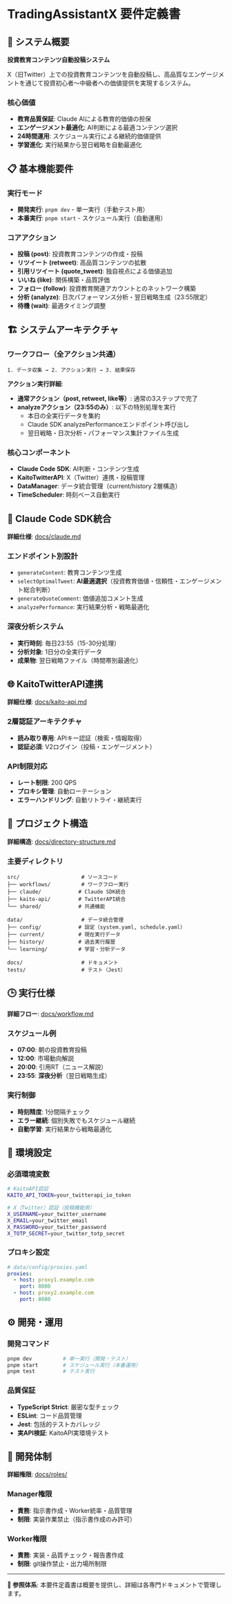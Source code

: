 # TradingAssistantX 要件定義書

## 🎯 システム概要

**投資教育コンテンツ自動投稿システム**

X（旧Twitter）上での投資教育コンテンツを自動投稿し、高品質なエンゲージメントを通じて投資初心者〜中級者への価値提供を実現するシステム。

### 核心価値
- **教育品質保証**: Claude AIによる教育的価値の担保
- **エンゲージメント最適化**: AI判断による最適コンテンツ選択
- **24時間運用**: スケジュール実行による継続的価値提供
- **学習進化**: 実行結果から翌日戦略を自動最適化

## 📋 基本機能要件

### 実行モード
- **開発実行**: `pnpm dev` - 単一実行（手動テスト用）
- **本番実行**: `pnpm start` - スケジュール実行（自動運用）

### コアアクション
- **投稿 (post)**: 投資教育コンテンツの作成・投稿
- **リツイート (retweet)**: 高品質コンテンツの拡散
- **引用リツイート (quote_tweet)**: 独自視点による価値追加
- **いいね (like)**: 関係構築・品質評価
- **フォロー (follow)**: 投資教育関連アカウントとのネットワーク構築
- **分析 (analyze)**: 日次パフォーマンス分析・翌日戦略生成（23:55限定）
- **待機 (wait)**: 最適タイミング調整

## 🏗️ システムアーキテクチャ

### ワークフロー（全アクション共通）
```
1. データ収集 → 2. アクション実行 → 3. 結果保存
```

**アクション実行詳細**:
- **通常アクション（post, retweet, like等）**: 通常の3ステップで完了
- **analyzeアクション（23:55のみ）**: 以下の特別処理を実行
  - 本日の全実行データを集約
  - Claude SDK analyzePerformanceエンドポイント呼び出し
  - 翌日戦略・日次分析・パフォーマンス集計ファイル生成

### 核心コンポーネント
- **Claude Code SDK**: AI判断・コンテンツ生成
- **KaitoTwitterAPI**: X（Twitter）連携・投稿管理
- **DataManager**: データ統合管理（current/history 2層構造）
- **TimeScheduler**: 時刻ベース自動実行

## 🤖 Claude Code SDK統合

**詳細仕様**: [docs/claude.md](docs/claude.md)

### エンドポイント別設計
- `generateContent`: 教育コンテンツ生成
- `selectOptimalTweet`: **AI最適選択**（投資教育価値・信頼性・エンゲージメント総合判断）
- `generateQuoteComment`: 価値追加コメント生成
- `analyzePerformance`: 実行結果分析・戦略最適化

### 深夜分析システム
- **実行時刻**: 毎日23:55（15-30分処理）
- **分析対象**: 1日分の全実行データ
- **成果物**: 翌日戦略ファイル（時間帯別最適化）

## 🌐 KaitoTwitterAPI連携

**詳細仕様**: [docs/kaito-api.md](docs/kaito-api.md)

### 2層認証アーキテクチャ
- **読み取り専用**: APIキー認証（検索・情報取得）
- **認証必須**: V2ログイン（投稿・エンゲージメント）

### API制限対応
- **レート制限**: 200 QPS
- **プロキシ管理**: 自動ローテーション
- **エラーハンドリング**: 自動リトライ・継続実行

## 📂 プロジェクト構造

**詳細構造**: [docs/directory-structure.md](docs/directory-structure.md)

### 主要ディレクトリ
```
src/                    # ソースコード
├── workflows/          # ワークフロー実行
├── claude/            # Claude SDK統合
├── kaito-api/         # TwitterAPI統合
└── shared/            # 共通機能

data/                   # データ統合管理
├── config/            # 設定（system.yaml, schedule.yaml）
├── current/           # 現在実行データ
├── history/           # 過去実行履歴
└── learning/          # 学習・分析データ

docs/                   # ドキュメント
tests/                  # テスト（Jest）
```

## 🕒 実行仕様

**詳細フロー**: [docs/workflow.md](docs/workflow.md)

### スケジュール例
- **07:00**: 朝の投資教育投稿
- **12:00**: 市場動向解説
- **20:00**: 引用RT（ニュース解説）
- **23:55**: **深夜分析**（翌日戦略生成）

### 実行制御
- **時刻精度**: 1分間隔チェック
- **エラー継続**: 個別失敗でもスケジュール継続
- **自動学習**: 実行結果から戦略最適化

## 🔧 環境設定

### 必須環境変数
```bash
# KaitoAPI認証
KAITO_API_TOKEN=your_twitterapi_io_token

# X（Twitter）認証（投稿機能用）
X_USERNAME=your_twitter_username
X_EMAIL=your_twitter_email
X_PASSWORD=your_twitter_password
X_TOTP_SECRET=your_twitter_totp_secret
```

### プロキシ設定
```yaml
# data/config/proxies.yaml
proxies:
  - host: proxy1.example.com
    port: 8080
  - host: proxy2.example.com
    port: 8080
```

## ⚙️ 開発・運用

### 開発コマンド
```bash
pnpm dev          # 単一実行（開発・テスト）
pnpm start        # スケジュール実行（本番運用）
pnpm test         # テスト実行
```

### 品質保証
- **TypeScript Strict**: 厳密な型チェック
- **ESLint**: コード品質管理
- **Jest**: 包括的テストカバレッジ
- **実API検証**: KaitoAPI実環境テスト

## 👥 開発体制

**詳細権限**: [docs/roles/](docs/roles/)

### Manager権限
- **責務**: 指示書作成・Worker統率・品質管理
- **制限**: 実装作業禁止（指示書作成のみ許可）

### Worker権限  
- **責務**: 実装・品質チェック・報告書作成
- **制限**: git操作禁止・出力場所制限

---

**📌 参照体系**: 本要件定義書は概要を提供し、詳細は各専門ドキュメントで管理します。